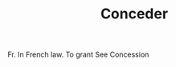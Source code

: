 ---
title: Conceder
letter: C
permalink: "/definitions/bld-conceder.html"
body: Fr. In French law. To grant See Concession
published_at: '2018-07-07'
source: Black's Law Dictionary 2nd Ed (1910)
layout: post
---